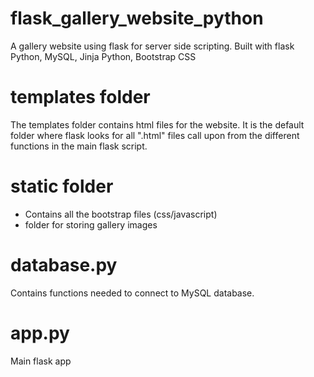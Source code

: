 # flask_gallery_website_python
A gallery website using flask for server side scripting. Built with flask Python, MySQL, Jinja Python, Bootstrap CSS

# templates folder
The templates folder contains html files for the website. It is the default folder where flask looks for all ".html" files call upon from the different functions in the main flask script.

# static folder
* Contains all the bootstrap files (css/javascript)
* folder for storing gallery images

# database.py
Contains functions needed to connect to MySQL database.

# app.py
Main flask app
